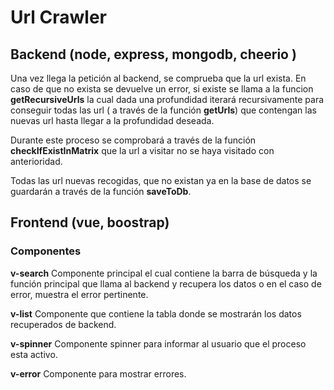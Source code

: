 # Url Crawler

## Backend (node, express, mongodb, cheerio )

Una vez llega la petición al backend, se comprueba que la url exista.
En caso de que no exista se devuelve un error, si existe se llama a la funcion **getRecursiveUrls**
la cual  dada una profundidad iterará recursivamente para conseguir todas las url ( a través de la función **getUrls**) que contengan las nuevas url hasta llegar a la profundidad deseada.

Durante este proceso se comprobará a través de la función **checkIfExistInMatrix** que la url a visitar no se haya visitado con anterioridad.

Todas las url nuevas recogidas, que no existan ya en la base de datos se guardarán a través de la función **saveToDb**.

## Frontend (vue, boostrap)

### Componentes

**v-search**
Componente principal el cual contiene la barra de búsqueda y la función principal que llama al backend y recupera los datos o en el caso de error, muestra el error pertinente.

**v-list**
Componente que contiene la tabla donde se mostrarán los datos recuperados de backend.

**v-spinner**
Componente spinner para informar al usuario que el proceso esta activo.

**v-error**
Componente para mostrar errores.

